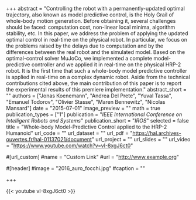 +++
abstract = "Controlling the robot with a permanently-updated optimal trajectory, also known as model predictive control, is the Holy Grail of whole-body motion generation. Before obtaining it, several challenges should be faced: computation cost, non-linear local minima, algorithm stability, etc. In this paper, we address the problem of applying the updated optimal control in real-time on the physical robot. In particular, we focus on the problems raised by the delays due to computation and by the differences between the real robot and the simulated model. Based on the optimal-control solver MuJoCo, we implemented a complete model-predictive controller and we applied it in real-time on the physical HRP-2 robot. It is the first time that such a whole-body model predictive controller is applied in real-time on a complex dynamic robot. Aside from the technical contributions cited above, the main contribution of this paper is to report the experimental results of this premiere implementation."
abstract_short = ""
authors = ["Jonas Koenemann", "Andrea Del Prete", "Yuval Tassa", "Emanuel Todorov", "Olivier Stasse", "Maren Bennewitz", "Nicolas Mansard"]
date = "2015-07-01"
image_preview = ""
math = true
publication_types = ["1"]
publication = "*IEEE International Conference on Intelligent Robots and Systems*"
publication_short = "*IROS*"
selected = false
title = "Whole-body Model-Predictive Control applied to the HRP-2 Humanoid"
url_code = ""
url_dataset = ""
url_pdf = "https://hal.archives-ouvertes.fr/hal-01137021/document"
url_project = ""
url_slides = ""
url_video = "https://www.youtube.com/watch?v=vI-8xgJ6ct0"

#[url_custom]
#name = "Custom Link"
#url = "http://www.example.org"

#[header]
#image = "2016_auro_focchi.jpg"
#caption = ""

+++

{{< youtube vI-8xgJ6ct0 >}}
